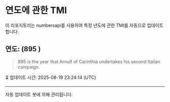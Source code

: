 
# 연도에 관한 TMI

이 리포지토리는 numbersapi를 사용하여 특정 년도에 관한 TMI를 자동으로 업데이트합니다.

## 연도: (895 )
> 895 is the year that Arnulf of Carinthia undertakes his second Italian campaign.

⏳ 업데이트 시간: 2025-08-19 23:24:14 (UTC)

---
자동 업데이트 봇에 의해 관리됩니다.
